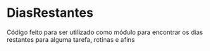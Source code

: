 # DiasRestantes
Código feito para ser utilizado como módulo para encontrar os dias restantes para alguma tarefa, rotinas e afins
